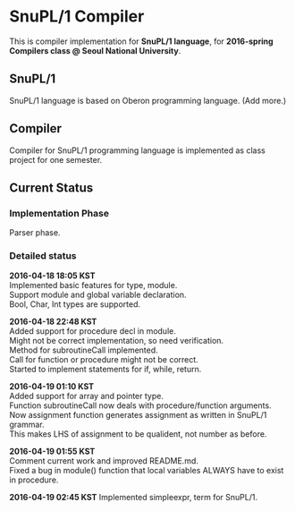 # SnuPL/1 Compiler
This is compiler implementation for **SnuPL/1 language**,
for **2016-spring Compilers class @ Seoul National University**.

## SnuPL/1
SnuPL/1 language is based on Oberon programming language.
(Add more.)

## Compiler
Compiler for SnuPL/1 programming language is implemented as
class project for one semester.

## Current Status

### Implementation Phase
Parser phase.

### Detailed status
**2016-04-18 18:05 KST**  
Implemented basic features for type, module.     
Support module and global variable declaration.  
Bool, Char, Int types are supported.  
  
**2016-04-18 22:48 KST**  
Added support for procedure decl in module.  
Might not be correct implementation, so need verification.   
Method for subroutineCall implemented.  
Call for function or procedure might not be correct.  
Started to implement statements for if, while, return.  
  
**2016-04-19 01:10 KST**  
Added support for array and pointer type.  
Function subroutineCall now deals with procedure/function arguments.  
Now assignment function generates assignment as written in SnuPL/1 grammar.  
This makes LHS of assignment to be qualident, not number as before.  
  
**2016-04-19 01:55 KST**  
Comment current work and improved README.md.  
Fixed a bug in module() function that local variables ALWAYS have to exist in procedure.  
  
**2016-04-19 02:45 KST**
Implemented simpleexpr, term for SnuPL/1.